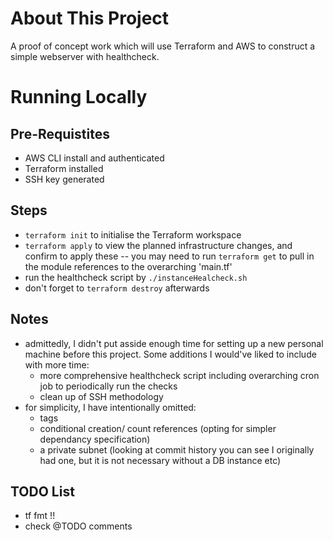 # About This Project

A proof of concept work which will use Terraform and AWS to construct a simple webserver with healthcheck.

# Running Locally

## Pre-Requistites
- AWS CLI install and authenticated
- Terraform installed
- SSH key generated

## Steps
- `terraform init` to initialise the Terraform workspace
- `terraform apply` to view the planned infrastructure changes, and confirm to apply these
-- you may need to run `terraform get` to pull in the module references to the overarching 'main.tf'
- run the healthcheck script by `./instanceHealcheck.sh`
- don't forget to `terraform destroy` afterwards

## Notes
- admittedly, I didn't put asside enough time for setting up a new personal machine before this project. Some additions I would've liked to include with more time:
    - more comprehensive healthcheck script including overarching cron job to periodically run the checks
    - clean up of SSH methodology
- for simplicity, I have intentionally omitted:
    - tags
    - conditional creation/ count references (opting for simpler dependancy specification)
    - a private subnet (looking at commit history you can see I originally had one, but it is not necessary without a DB instance etc)

## TODO List
- tf fmt !!
- check @TODO comments